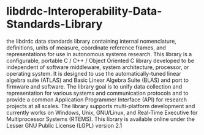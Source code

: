# libdrdc-Interoperability-Data-Standards-Library
the libdrdc data standards library containing internal nomenclature, definitions, units of measure, coordinate reference frames, and representations for use in autonomous systems research. This library is a configurable, portable C / C++ / Object Oriented C library developed to be independent of software middleware, system architecture, processor, or operating system. It is designed to use the automatically-tuned linear algebra suite (ATLAS) and Basic Linear Algebra Suite (BLAS) and port to firmware and software. The library goal is to unify data collection and representation for various systems and communication protocols and to provide a common Application Programmer Interface (API) for research projects at all scales. The library supports multi-platform development and currently works on Windows, Unix, GNU/Linux, and Real-Time Executive for Multiprocessor Systems (RTEMS). This library is available online under the Lesser GNU Public License (LGPL) version 2.1
